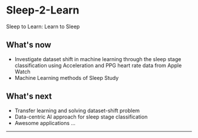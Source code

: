 # Sleep-2-Learn
Sleep to Learn: Learn to Sleep

## What's now
* Investigate dataset shift in machine learning through the sleep stage classification using Acceleration and PPG heart rate data from Apple Watch
* Machine Learning methods of Sleep Study


## What's next
* Transfer learning and solving dataset-shift problem
* Data-centric AI approach for sleep stage classification
* Awesome applications ...


---
